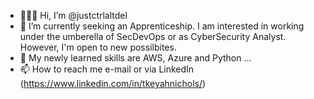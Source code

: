 - 🙋🏽‍♀️ Hi, I’m @justctrlaltdel
- 👀 I’m currently seeking an Apprenticeship. I am interested in working under the umberella of SecDevOps or as CyberSecurity Analyst. However, I'm open to new possilbites. 
- 🌱 My newly learned skills are AWS, Azure and Python ...
- 📫 How to reach me e-mail or via LinkedIn (https://www.linkedin.com/in/tkeyahnichols/) 

<!---
justctrlaltdel/justctrlaltdel is a ✨ special ✨ repository because its `README.md` (this file) appears on your GitHub profile.
You can click the Preview link to take a look at your changes.
--->
